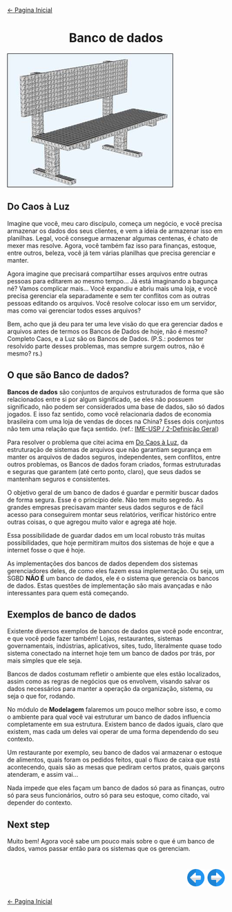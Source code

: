[← Pagina Inicial](../../README.md#--)

<h1 align="center">Banco de dados</h1>

![Um banco de dados (literalmente)](../../images/introducao/banco_de_dados.jpg)

## Do Caos à Luz

Imagine que você, meu caro discípulo, começa um negócio, e você precisa armazenar os dados dos seus clientes, e vem a ideia de armazenar isso em planilhas. Legal, você consegue armazenar algumas centenas, é chato de mexer mas resolve. Agora, você também faz isso para finanças, estoque, entre outros, beleza, você já tem várias planilhas que precisa gerenciar e manter.

Agora imagine que precisará compartilhar esses arquivos entre outras pessoas para editarem ao mesmo tempo... Já está imaginando a bagunça né? Vamos complicar mais... Você expandiu e abriu mais uma loja, e você precisa gerenciar ela separadamente e sem ter conflitos com as outras pessoas editando os arquivos. Você resolve colocar isso em um servidor, mas como vai gerenciar todos esses arquivos?

Bem, acho que já deu para ter uma leve visão do que era gerenciar dados e arquivos antes de termos os Bancos de Dados de hoje, não é mesmo? Completo Caos, e a Luz são os Bancos de Dados. (P.S.: podemos ter resolvido parte desses problemas, mas sempre surgem outros, não é mesmo? rs.)

## O que são Banco de dados?

**Bancos de dados** são conjuntos de arquivos estruturados de forma que são relacionados entre si por algum significado, se eles não possuem significado, não podem ser considerados uma base de dados, são só dados jogados. E isso faz sentido, como você relacionaria dados de economia brasileira com uma loja de vendas de doces na China? Esses dois conjuntos não tem uma relação que faça sentido. (ref.: [IME-USP / 2-Definição Geral](https://www.ime.usp.br/~jef/apostila.pdf))

Para resolver o problema que citei acima em [Do Caos à Luz](##-Do-Caos-à-Luz), da estruturação de sistemas de arquivos que não garantiam segurança em manter os arquivos de dados seguros, independentes, sem conflitos, entre outros problemas, os Bancos de dados foram criados, formas estruturadas e seguras que garantem (até certo ponto, claro), que seus dados se mantenham seguros e consistentes.

O objetivo geral de um banco de dados é guardar e permitir buscar dados de forma segura. Esse é o princípio dele. Não tem muito segredo. As grandes empresas precisavam manter seus dados seguros e de fácil acesso para conseguirem montar seus relatórios, verificar histórico entre outras coisas, o que agregou muito valor e agrega até hoje.

Essa possibilidade de guardar dados em um local robusto trás muitas possibilidades, que hoje permitiram muitos dos sistemas de hoje e que a internet fosse o que é hoje.

As implementações dos bancos de dados dependem dos sistemas gerenciadores deles, de como eles fazem essa implementação. Ou seja, um SGBD **NÃO É** um banco de dados, ele é o sistema que gerencia os bancos de dados. Estas questões de implementação são mais avançadas e não interessantes para quem está começando.

## Exemplos de banco de dados

Existente diversos exemplos de bancos de dados que você pode encontrar, e que você pode fazer também! Lojas, restaurantes, sistemas governamentais, indústrias, aplicativos, sites, tudo, literalmente quase todo sistema conectado na internet hoje tem um banco de dados por trás, por mais simples que ele seja.

Bancos de dados costumam refletir o ambiente que eles estão localizados, assim como as regras de negócios que os envolvem, visando salvar os dados necessários para manter a operação da organização, sistema, ou seja o que for, rodando.

No módulo de **Modelagem** falaremos um pouco melhor sobre isso, e como o ambiente para qual você vai estruturar um banco de dados influencia completamente em sua estrutura. Existem banco de dados iguais, claro que existem, mas cada um deles vai operar de uma forma dependendo do seu contexto.

Um restaurante por exemplo, seu banco de dados vai armazenar o estoque de alimentos, quais foram os pedidos feitos, qual o fluxo de caixa que está acontecendo, quais são as mesas que pediram certos pratos, quais garçons atenderam, e assim vai...

Nada impede que eles façam um banco de dados só para as finanças, outro só para seus funcionários, outro só para seu estoque, como citado, vai depender do contexto.

## Next step

Muito bem! Agora você sabe um pouco mais sobre o que é um banco de dados, vamos passar então para os sistemas que os gerenciam.

<h1 align="right">
<a href="./sql.md#sql"><img src="../../images/previous-arrow.svg" alt="previous" width="40px"></a>
<a href="./sgbd.md#sistemas-gerenciadores-de-bancos-de-dados-sgbd"><img src="../../images/next-arrow.svg" alt="next" width="40px"></a>
</h1>

[← Pagina Inicial](../../README.md#--)